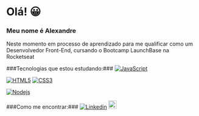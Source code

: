# Olá! 😀

### Meu nome é Alexandre 
Neste momento em processo de aprendizado para me qualificar como um Desenvolvedor Front-End,
cursando o Bootcamp LaunchBase na Rocketseat

 ###Tecnologias que estou estudando:###
 [![JavaScript](https://img.shields.io/badge/-JavaScript-black?style=flat-square&logo=javascript&link=https://github.com/alexandremolive/)](https://github.com/alexandremolive/)

[![HTML5](https://img.shields.io/badge/-HTML5-E34F26?style=flat-square&logo=html5&logoColor=white&link=https://github.com/alexandremolive/)](https://github.com/alexandremolive/)
[![CSS3](https://img.shields.io/badge/-CSS3-1572B6?style=flat-square&logo=css3&link=https://github.com/alexandremolive/)](https://github.com/alexandremolive/)


[![Nodejs](https://img.shields.io/badge/-Nodejs-black?style=flat-square&logo=Node.js&link=https://github.com/alexandremolive/)](https://github.com/alexandremolive/)
 
 ###Como me encontrar:###
[![Linkedin](https://img.shields.io/badge/-LinkedIn-blue?style=flat&logo=Linkedin&logoColor=white)](https://www.linkedin.com/in/alexandre-oliveira-8578281ab/)
[<img src="https://img.shields.io/github/followers/alexandremolive?label=follow&style=social" height="22" title="Follow me" />](https://github.com/alexandremolive) 

 



